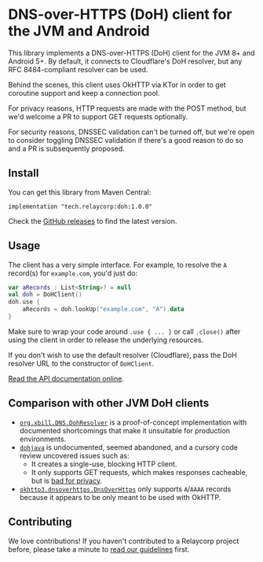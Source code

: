 # DNS-over-HTTPS (DoH) client for the JVM and Android

This library implements a DNS-over-HTTPS (DoH) client for the JVM 8+ and Android 5+. By default, it connects to Cloudflare's DoH resolver, but any RFC 8484-compliant resolver can be used.

Behind the scenes, this client uses OkHTTP via KTor in order to get coroutine support and keep a connection pool.

For privacy reasons, HTTP requests are made with the POST method, but we'd welcome a PR to support GET requests optionally.

For security reasons, DNSSEC validation can't be turned off, but we're open to consider toggling DNSSEC validation if there's a good reason to do so and a PR is subsequently proposed.

## Install

You can get this library from Maven Central:

```
implementation "tech.relaycorp:doh:1.0.0"
```

Check the [GitHub releases](https://github.com/relaycorp/doh-jvm/releases) to find the latest version.

## Usage

The client has a very simple interface. For example, to resolve the `A` record(s) for `example.com`, you'd just do:

```kotlin
var aRecords : List<String>? = null
val doh = DoHClient()
doh.use {
    aRecords = doh.lookUp("example.com", "A").data
}
```

Make sure to wrap your code around `.use { ... }` or call `.close()` after using the client in order to release the underlying resources.

If you don't wish to use the default resolver (Cloudflare), pass the DoH resolver URL to the constructor of `DoHClient`.

[Read the API documentation online](https://docs.relaycorp.tech/doh-jvm).

## Comparison with other JVM DoH clients

- [`org.xbill.DNS.DohResolver`](https://javadoc.io/doc/dnsjava/dnsjava/latest/org/xbill/DNS/DohResolver.html) is a proof-of-concept implementation with documented shortcomings that make it unsuitable for production environments.
- [`dohjava`](https://github.com/NUMtechnology/dohjava) is undocumented, seemed abandoned, and a cursory code review uncovered issues such as:
  - It creates a single-use, blocking HTTP client.
  - It only supports GET requests, which makes responses cacheable, but is [bad for privacy](https://developers.google.com/speed/public-dns/docs/doh#privacy_best_practices).
- [`okhttp3.dnsoverhttps.DnsOverHttps`](https://square.github.io/okhttp/3.x/okhttp-dnsoverhttps/okhttp3/dnsoverhttps/DnsOverHttps.html) only supports `A`/`AAAA` records because it appears to be only meant to be used with OkHTTP.

## Contributing

We love contributions! If you haven't contributed to a Relaycorp project before, please take a minute to [read our guidelines](https://github.com/relaycorp/.github/blob/master/CONTRIBUTING.md) first.
